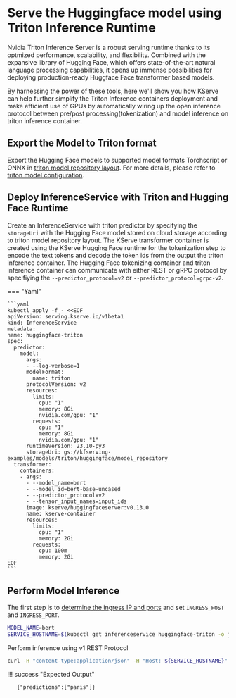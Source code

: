 # Serve the Huggingface model using Triton Inference Runtime
Nvidia Triton Inference Server is a robust serving runtime thanks to its optmized performance, scalability, and flexibility. Combined with the expansive library of Hugging Face, which offers state-of-the-art natural language processing capabilities, it opens up immense possibilities for deploying production-ready Huggface Face transformer based models.

By harnessing the power of these tools, here we'll show you how KServe can help further simplify the Triton Inference containers deployment and make efficient use of GPUs by automatically wiring up the open inference protocol between pre/post processing(tokenization) and model inference on triton inference container.

## Export the Model to Triton format 
Export the Hugging Face models to supported model formats Torchscript or ONNX in [triton model repository layout](https://kserve.github.io/website/master/modelserving/v1beta1/triton/torchscript/#store-your-trained-model-on-cloud-storage-in-a-model-repository).
For more details, please refer to [triton model configuration](https://docs.nvidia.com/deeplearning/triton-inference-server/user-guide/docs/user_guide/model_configuration.html).


## Deploy InferenceService with Triton and Hugging Face Runtime
Create an InferenceService with triton predictor by specifying the `storageUri` with the Hugging Face model stored on cloud storage according to triton model repository layout. The KServe transformer container is created using the KServe Hugging Face runtime for the tokenization step to encode the text tokens and decode the token ids from the output the triton inference container. The Hugging Face tokenizing container and triton inference container can communicate with either REST or gRPC protocol by specifiying the `--predictor_protocol=v2` or `--predictor_protocol=grpc-v2`. 

=== "Yaml"

    ```yaml
    kubectl apply -f - <<EOF
    apiVersion: serving.kserve.io/v1beta1
    kind: InferenceService
    metadata:
    name: huggingface-triton
    spec:
      predictor:
        model:
          args:
          - --log-verbose=1
          modelFormat:
            name: triton
          protocolVersion: v2
          resources:
            limits:
              cpu: "1"
              memory: 8Gi
              nvidia.com/gpu: "1"
            requests:
              cpu: "1"
              memory: 8Gi
              nvidia.com/gpu: "1"
          runtimeVersion: 23.10-py3
          storageUri: gs://kfserving-examples/models/triton/huggingface/model_repository
      transformer:
        containers:
        - args:
          - --model_name=bert
          - --model_id=bert-base-uncased
          - --predictor_protocol=v2
          - --tensor_input_names=input_ids
          image: kserve/huggingfaceserver:v0.13.0
          name: kserve-container
          resources:
            limits:
              cpu: "1"
              memory: 2Gi
            requests:
              cpu: 100m
              memory: 2Gi
    EOF
    ```

## Perform Model Inference
The first step is to [determine the ingress IP and ports](../../../../get_started/first_isvc.md#4-determine-the-ingress-ip-and-ports) and set `INGRESS_HOST` and `INGRESS_PORT`.

```bash
MODEL_NAME=bert
SERVICE_HOSTNAME=$(kubectl get inferenceservice huggingface-triton -o jsonpath='{.status.url}' | cut -d "/" -f 3)
```

Perform inference using v1 REST Protocol

```bash
curl -H "content-type:application/json" -H "Host: ${SERVICE_HOSTNAME}" -v http://${INGRESS_HOST}:${INGRESS_PORT}/v1/models/${MODEL_NAME}:predict -d '{"instances": ["The capital of france is [MASK]."] }'
```

!!! success "Expected Output"

  ```{ .bash .no-copy }
     {"predictions":["paris"]}
  ```
